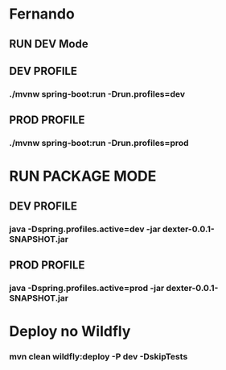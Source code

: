 # Fernando

## RUN DEV Mode

## DEV PROFILE
### ./mvnw spring-boot:run -Drun.profiles=dev

## PROD PROFILE
### ./mvnw spring-boot:run -Drun.profiles=prod


# RUN PACKAGE MODE

## DEV PROFILE
### java -Dspring.profiles.active=dev -jar dexter-0.0.1-SNAPSHOT.jar

## PROD PROFILE
### java -Dspring.profiles.active=prod -jar dexter-0.0.1-SNAPSHOT.jar


# Deploy no Wildfly

### mvn clean wildfly:deploy -P dev -DskipTests




